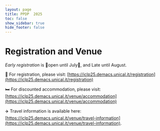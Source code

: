 ```yaml
---
layout: page
title: PPDP  2025
toc: false
show_sidebar: true
hide_footer: false
---
```


# Registration and Venue

_Early registration_ is 🔔open until July🔔, and Late until August.

📝 For registration, please visit:  [https://iclp25.demacs.unical.it/registration](https://iclp25.demacs.unical.it/registration)

🛏 For discounted accommodation, please visit: [https://iclp25.demacs.unical.it/venue/accommodation](https://iclp25.demacs.unical.it/venue/accommodation)

✈️ Travel information is available here: [https://iclp25.demacs.unical.it/venue/travel-information](https://iclp25.demacs.unical.it/venue/travel-information). 
